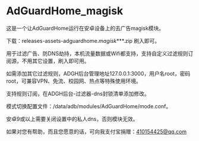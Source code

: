 # AdGuardHome_magisk
这是一个让AdGuardHome运行在安卓设备上的去广告magisk模块。

下载：releases-assets-adguardhome._magisk_***.zip 刷入即可。

用于过滤广告、防DNS劫持，本机流量数据或Wifi都支持，支持自定义过滤规则订阅源，不用其它设置，刷入即可用。

如需添加其它过滤规则，ADGH后台管理地址127.0.0.1:3000，用户名root，密码root，可兼容VPN、免流、校园网、热点等特殊使用环境。 

支持规则订阅，在ADGH后台-过滤器-dns封锁清单添加修改。

模式切换配置文件：/data/adb/modules/AdGuardHome/mode.conf。

安卓9或以上需要关闭设置中的私人dns，否则模块无效。

如果对您有帮助，而且您愿意的话，可向我支付宝捐赠：410154425@qq.com
